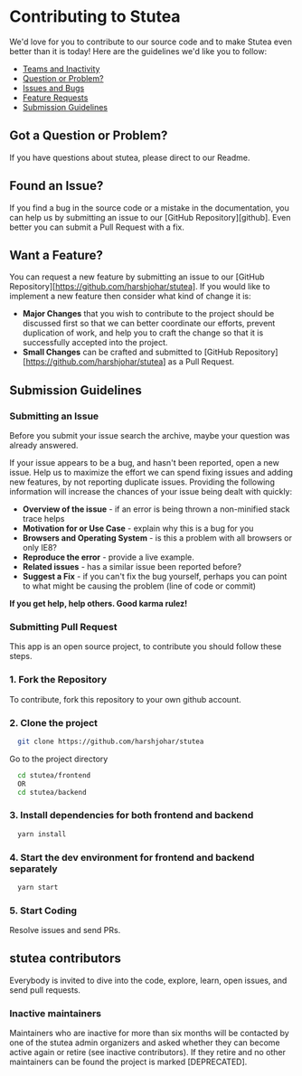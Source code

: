 # Contributing to Stutea

We'd love for you to contribute to our source code and to make Stutea even better than it is
today! Here are the guidelines we'd like you to follow:

 - [Teams and Inactivity](#members)
 - [Question or Problem?](#question)
 - [Issues and Bugs](#issue)
 - [Feature Requests](#feature)
 - [Submission Guidelines](#submit)


## <a name="question"></a> Got a Question or Problem?

If you have questions about stutea, please direct to our Readme.

## <a name="issue"></a> Found an Issue?
If you find a bug in the source code or a mistake in the documentation, you can help us by
submitting an issue to our [GitHub Repository][github]. Even better you can submit a Pull Request
with a fix.

## <a name="feature"></a> Want a Feature?
You can request a new feature by submitting an issue to our [GitHub Repository][https://github.com/harshjohar/stutea].  If you
would like to implement a new feature then consider what kind of change it is:

* **Major Changes** that you wish to contribute to the project should be discussed first so that we can better coordinate our efforts, prevent
duplication of work, and help you to craft the change so that it is successfully accepted into the
project.
* **Small Changes** can be crafted and submitted to [GitHub Repository][https://github.com/harshjohar/stutea] as a Pull Request.


## <a name="submit"></a> Submission Guidelines

### Submitting an Issue
Before you submit your issue search the archive, maybe your question was already answered.

If your issue appears to be a bug, and hasn't been reported, open a new issue.
Help us to maximize the effort we can spend fixing issues and adding new
features, by not reporting duplicate issues.  Providing the following information will increase the
chances of your issue being dealt with quickly:

* **Overview of the issue** - if an error is being thrown a non-minified stack trace helps
* **Motivation for or Use Case** - explain why this is a bug for you
* **Browsers and Operating System** - is this a problem with all browsers or only IE8?
* **Reproduce the error** - provide a live example.
* **Related issues** - has a similar issue been reported before?
* **Suggest a Fix** - if you can't fix the bug yourself, perhaps you can point to what might be
  causing the problem (line of code or commit)

**If you get help, help others. Good karma rulez!**

### Submitting Pull Request

This app is an open source project, to contribute you should follow these steps.

### 1. Fork the Repository

To contribute, fork this repository to your own github account.

### 2. Clone the project

```bash
  git clone https://github.com/harshjohar/stutea
```

Go to the project directory

```bash
  cd stutea/frontend
  OR
  cd stutea/backend
```

### 3. Install dependencies for both frontend and backend

```bash
  yarn install
```

### 4. Start the dev environment for frontend and backend separately

```bash
  yarn start
```

### 5. Start Coding
Resolve issues and send PRs.

## <a name="members"></a> stutea contributors
Everybody is invited to dive into the code, explore, learn, open issues, and send pull requests.


### Inactive maintainers
Maintainers who are inactive for more than six months will be contacted by one of the stutea admin organizers and asked whether they can become active again or retire (see inactive contributors). If they retire and no other maintainers can be found the project is marked [DEPRECATED].
